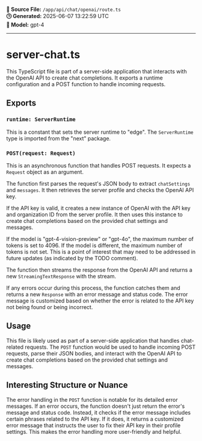 **📄 Source File:** `/app/api/chat/openai/route.ts`  
**🕒 Generated:** 2025-06-07 13:22:59 UTC  
**🤖 Model:** gpt-4

---

# server-chat.ts

This TypeScript file is part of a server-side application that interacts with the OpenAI API to create chat completions. It exports a runtime configuration and a POST function to handle incoming requests.

## Exports

### `runtime: ServerRuntime`

This is a constant that sets the server runtime to "edge". The `ServerRuntime` type is imported from the "next" package.

### `POST(request: Request)`

This is an asynchronous function that handles POST requests. It expects a `Request` object as an argument.

The function first parses the request's JSON body to extract `chatSettings` and `messages`. It then retrieves the server profile and checks the OpenAI API key.

If the API key is valid, it creates a new instance of OpenAI with the API key and organization ID from the server profile. It then uses this instance to create chat completions based on the provided chat settings and messages.

If the model is "gpt-4-vision-preview" or "gpt-4o", the maximum number of tokens is set to 4096. If the model is different, the maximum number of tokens is not set. This is a point of interest that may need to be addressed in future updates (as indicated by the TODO comment).

The function then streams the response from the OpenAI API and returns a new `StreamingTextResponse` with the stream.

If any errors occur during this process, the function catches them and returns a new `Response` with an error message and status code. The error message is customized based on whether the error is related to the API key not being found or being incorrect.

## Usage

This file is likely used as part of a server-side application that handles chat-related requests. The `POST` function would be used to handle incoming POST requests, parse their JSON bodies, and interact with the OpenAI API to create chat completions based on the provided chat settings and messages.

## Interesting Structure or Nuance

The error handling in the `POST` function is notable for its detailed error messages. If an error occurs, the function doesn't just return the error's message and status code. Instead, it checks if the error message includes certain phrases related to the API key. If it does, it returns a customized error message that instructs the user to fix their API key in their profile settings. This makes the error handling more user-friendly and helpful.